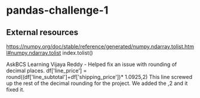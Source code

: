 # pandas-challenge-1
## External resources 
https://numpy.org/doc/stable/reference/generated/numpy.ndarray.tolist.html#numpy.ndarray.tolist
index.tolist()

AskBCS Learning
    Vijaya Reddy - Helped fix an issue with rounding of decimal places.
df['line_price'] = round((df['line_subtotal']+df['shipping_price'])* 1.0925,2)
    This line screwed up the rest of the decimal rounding for the project. We added the ,2 and it fixed it.
